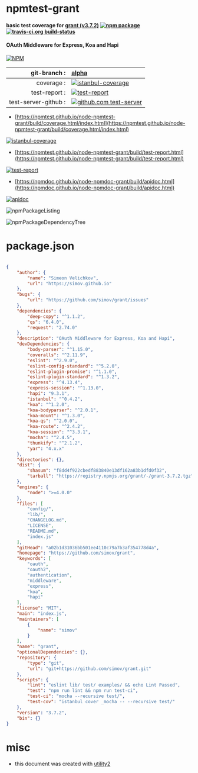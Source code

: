 # npmtest-grant

#### basic test coverage for  [grant (v3.7.2)](https://github.com/simov/grant)  [![npm package](https://img.shields.io/npm/v/npmtest-grant.svg?style=flat-square)](https://www.npmjs.org/package/npmtest-grant) [![travis-ci.org build-status](https://api.travis-ci.org/npmtest/node-npmtest-grant.svg)](https://travis-ci.org/npmtest/node-npmtest-grant)

#### OAuth Middleware for Express, Koa and Hapi

[![NPM](https://nodei.co/npm/grant.png?downloads=true&downloadRank=true&stars=true)](https://www.npmjs.com/package/grant)

| git-branch : | [alpha](https://github.com/npmtest/node-npmtest-grant/tree/alpha)|
|--:|:--|
| coverage : | [![istanbul-coverage](https://npmtest.github.io/node-npmtest-grant/build/coverage.badge.svg)](https://npmtest.github.io/node-npmtest-grant/build/coverage.html/index.html)|
| test-report : | [![test-report](https://npmtest.github.io/node-npmtest-grant/build/test-report.badge.svg)](https://npmtest.github.io/node-npmtest-grant/build/test-report.html)|
| test-server-github : | [![github.com test-server](https://npmtest.github.io/node-npmtest-grant/GitHub-Mark-32px.png)](https://npmtest.github.io/node-npmtest-grant/build/app/index.html) | | build-artifacts : | [![build-artifacts](https://npmtest.github.io/node-npmtest-grant/glyphicons_144_folder_open.png)](https://github.com/npmtest/node-npmtest-grant/tree/gh-pages/build)|

- [https://npmtest.github.io/node-npmtest-grant/build/coverage.html/index.html](https://npmtest.github.io/node-npmtest-grant/build/coverage.html/index.html)

[![istanbul-coverage](https://npmtest.github.io/node-npmtest-grant/build/screenCapture.buildCi.browser.%252Ftmp%252Fbuild%252Fcoverage.lib.html.png)](https://npmtest.github.io/node-npmtest-grant/build/coverage.html/index.html)

- [https://npmtest.github.io/node-npmtest-grant/build/test-report.html](https://npmtest.github.io/node-npmtest-grant/build/test-report.html)

[![test-report](https://npmtest.github.io/node-npmtest-grant/build/screenCapture.buildCi.browser.%252Ftmp%252Fbuild%252Ftest-report.html.png)](https://npmtest.github.io/node-npmtest-grant/build/test-report.html)

- [https://npmdoc.github.io/node-npmdoc-grant/build/apidoc.html](https://npmdoc.github.io/node-npmdoc-grant/build/apidoc.html)

[![apidoc](https://npmdoc.github.io/node-npmdoc-grant/build/screenCapture.buildCi.browser.%252Ftmp%252Fbuild%252Fapidoc.html.png)](https://npmdoc.github.io/node-npmdoc-grant/build/apidoc.html)

![npmPackageListing](https://npmtest.github.io/node-npmtest-grant/build/screenCapture.npmPackageListing.svg)

![npmPackageDependencyTree](https://npmtest.github.io/node-npmtest-grant/build/screenCapture.npmPackageDependencyTree.svg)



# package.json

```json

{
    "author": {
        "name": "Simeon Velichkov",
        "url": "https://simov.github.io"
    },
    "bugs": {
        "url": "https://github.com/simov/grant/issues"
    },
    "dependencies": {
        "deep-copy": "^1.1.2",
        "qs": "6.4.0",
        "request": "2.74.0"
    },
    "description": "OAuth Middleware for Express, Koa and Hapi",
    "devDependencies": {
        "body-parser": "^1.15.0",
        "coveralls": "^2.11.9",
        "eslint": "^2.9.0",
        "eslint-config-standard": "^5.2.0",
        "eslint-plugin-promise": "^1.1.0",
        "eslint-plugin-standard": "^1.3.2",
        "express": "^4.13.4",
        "express-session": "^1.13.0",
        "hapi": "9.3.1",
        "istanbul": "^0.4.2",
        "koa": "^1.2.0",
        "koa-bodyparser": "^2.0.1",
        "koa-mount": "^1.3.0",
        "koa-qs": "^2.0.0",
        "koa-route": "^2.4.2",
        "koa-session": "^3.3.1",
        "mocha": "^2.4.5",
        "thunkify": "^2.1.2",
        "yar": "4.x.x"
    },
    "directories": {},
    "dist": {
        "shasum": "f8dd4f922cbedf883840e13df162a83b1dfd0f32",
        "tarball": "https://registry.npmjs.org/grant/-/grant-3.7.2.tgz"
    },
    "engines": {
        "node": ">=4.0.0"
    },
    "files": [
        "config/",
        "lib/",
        "CHANGELOG.md",
        "LICENSE",
        "README.md",
        "index.js"
    ],
    "gitHead": "a02b1d31036bb501ee4110c79a7b3af354778d4a",
    "homepage": "https://github.com/simov/grant",
    "keywords": [
        "oauth",
        "oauth2",
        "authentication",
        "middleware",
        "express",
        "koa",
        "hapi"
    ],
    "license": "MIT",
    "main": "index.js",
    "maintainers": [
        {
            "name": "simov"
        }
    ],
    "name": "grant",
    "optionalDependencies": {},
    "repository": {
        "type": "git",
        "url": "git+https://github.com/simov/grant.git"
    },
    "scripts": {
        "lint": "eslint lib/ test/ examples/ && echo Lint Passed",
        "test": "npm run lint && npm run test-ci",
        "test-ci": "mocha --recursive test/",
        "test-cov": "istanbul cover _mocha -- --recursive test/"
    },
    "version": "3.7.2",
    "bin": {}
}
```



# misc
- this document was created with [utility2](https://github.com/kaizhu256/node-utility2)
